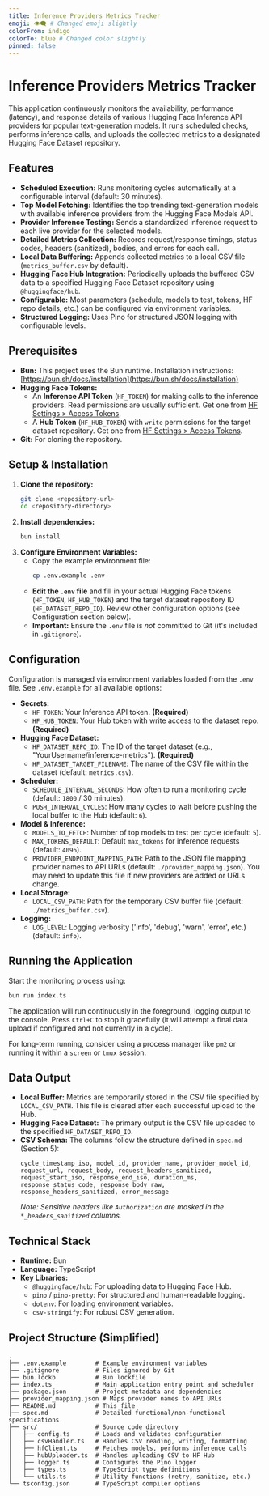```yaml
---
title: Inference Providers Metrics Tracker
emoji: 👁️‍🗨️ # Changed emoji slightly
colorFrom: indigo
colorTo: blue # Changed color slightly
pinned: false
---
```


# Inference Providers Metrics Tracker

This application continuously monitors the availability, performance (latency), and response details of various Hugging Face Inference API providers for popular text-generation models. It runs scheduled checks, performs inference calls, and uploads the collected metrics to a designated Hugging Face Dataset repository.

## Features

*   **Scheduled Execution:** Runs monitoring cycles automatically at a configurable interval (default: 30 minutes).
*   **Top Model Fetching:** Identifies the top trending text-generation models with available inference providers from the Hugging Face Models API.
*   **Provider Inference Testing:** Sends a standardized inference request to each live provider for the selected models.
*   **Detailed Metrics Collection:** Records request/response timings, status codes, headers (sanitized), bodies, and errors for each call.
*   **Local Data Buffering:** Appends collected metrics to a local CSV file (`metrics_buffer.csv` by default).
*   **Hugging Face Hub Integration:** Periodically uploads the buffered CSV data to a specified Hugging Face Dataset repository using `@huggingface/hub`.
*   **Configurable:** Most parameters (schedule, models to test, tokens, HF repo details, etc.) can be configured via environment variables.
*   **Structured Logging:** Uses Pino for structured JSON logging with configurable levels.

## Prerequisites

*   **Bun:** This project uses the Bun runtime. Installation instructions: [https://bun.sh/docs/installation](https://bun.sh/docs/installation)
*   **Hugging Face Tokens:**
    *   An **Inference API Token** (`HF_TOKEN`) for making calls to the inference providers. Read permissions are usually sufficient. Get one from [HF Settings > Access Tokens](https://huggingface.co/settings/tokens).
    *   A **Hub Token** (`HF_HUB_TOKEN`) with `write` permissions for the target dataset repository. Get one from [HF Settings > Access Tokens](https://huggingface.co/settings/tokens).
*   **Git:** For cloning the repository.

## Setup & Installation

1.  **Clone the repository:**
    ```bash
    git clone <repository-url>
    cd <repository-directory>
    ```
2.  **Install dependencies:**
    ```bash
    bun install
    ```
3.  **Configure Environment Variables:**
    *   Copy the example environment file:
        ```bash
        cp .env.example .env
        ```
    *   **Edit the `.env` file** and fill in your actual Hugging Face tokens (`HF_TOKEN`, `HF_HUB_TOKEN`) and the target dataset repository ID (`HF_DATASET_REPO_ID`). Review other configuration options (see Configuration section below).
    *   **Important:** Ensure the `.env` file is *not* committed to Git (it's included in `.gitignore`).

## Configuration

Configuration is managed via environment variables loaded from the `.env` file. See `.env.example` for all available options:

*   **Secrets:**
    *   `HF_TOKEN`: Your Inference API token. **(Required)**
    *   `HF_HUB_TOKEN`: Your Hub token with write access to the dataset repo. **(Required)**
*   **Hugging Face Dataset:**
    *   `HF_DATASET_REPO_ID`: The ID of the target dataset (e.g., "YourUsername/inference-metrics"). **(Required)**
    *   `HF_DATASET_TARGET_FILENAME`: The name of the CSV file within the dataset (default: `metrics.csv`).
*   **Scheduler:**
    *   `SCHEDULE_INTERVAL_SECONDS`: How often to run a monitoring cycle (default: `1800` / 30 minutes).
    *   `PUSH_INTERVAL_CYCLES`: How many cycles to wait before pushing the local buffer to the Hub (default: `6`).
*   **Model & Inference:**
    *   `MODELS_TO_FETCH`: Number of top models to test per cycle (default: `5`).
    *   `MAX_TOKENS_DEFAULT`: Default `max_tokens` for inference requests (default: `4096`).
    *   `PROVIDER_ENDPOINT_MAPPING_PATH`: Path to the JSON file mapping provider names to API URLs (default: `./provider_mapping.json`). You may need to update this file if new providers are added or URLs change.
*   **Local Storage:**
    *   `LOCAL_CSV_PATH`: Path for the temporary CSV buffer file (default: `./metrics_buffer.csv`).
*   **Logging:**
    *   `LOG_LEVEL`: Logging verbosity ('info', 'debug', 'warn', 'error', etc.) (default: `info`).

## Running the Application

Start the monitoring process using:

```bash
bun run index.ts
```

The application will run continuously in the foreground, logging output to the console. Press `Ctrl+C` to stop it gracefully (it will attempt a final data upload if configured and not currently in a cycle).

For long-term running, consider using a process manager like `pm2` or running it within a `screen` or `tmux` session.

## Data Output

*   **Local Buffer:** Metrics are temporarily stored in the CSV file specified by `LOCAL_CSV_PATH`. This file is cleared after each successful upload to the Hub.
*   **Hugging Face Dataset:** The primary output is the CSV file uploaded to the specified `HF_DATASET_REPO_ID`.
*   **CSV Schema:** The columns follow the structure defined in `spec.md` (Section 5):
    ```
    cycle_timestamp_iso, model_id, provider_name, provider_model_id, request_url, request_body, request_headers_sanitized, request_start_iso, response_end_iso, duration_ms, response_status_code, response_body_raw, response_headers_sanitized, error_message
    ```
    *Note: Sensitive headers like `Authorization` are masked in the `*_headers_sanitized` columns.*

## Technical Stack

*   **Runtime:** Bun
*   **Language:** TypeScript
*   **Key Libraries:**
    *   `@huggingface/hub`: For uploading data to Hugging Face Hub.
    *   `pino` / `pino-pretty`: For structured and human-readable logging.
    *   `dotenv`: For loading environment variables.
    *   `csv-stringify`: For robust CSV generation.

## Project Structure (Simplified)

```
.
├── .env.example        # Example environment variables
├── .gitignore          # Files ignored by Git
├── bun.lockb           # Bun lockfile
├── index.ts            # Main application entry point and scheduler
├── package.json        # Project metadata and dependencies
├── provider_mapping.json # Maps provider names to API URLs
├── README.md           # This file
├── spec.md             # Detailed functional/non-functional specifications
├── src/                # Source code directory
│   ├── config.ts       # Loads and validates configuration
│   ├── csvHandler.ts   # Handles CSV reading, writing, formatting
│   ├── hfClient.ts     # Fetches models, performs inference calls
│   ├── hubUploader.ts  # Handles uploading CSV to HF Hub
│   ├── logger.ts       # Configures the Pino logger
│   ├── types.ts        # TypeScript type definitions
│   └── utils.ts        # Utility functions (retry, sanitize, etc.)
└── tsconfig.json       # TypeScript compiler options
```
